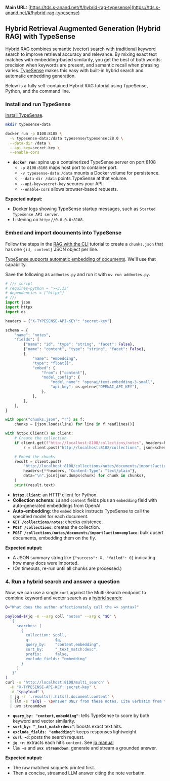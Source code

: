 **Main URL:** [https://tds.s-anand.net/#/hybrid-rag-typesense](https://tds.s-anand.net/#/hybrid-rag-typesense)

## Hybrid Retrieval Augmented Generation (Hybrid RAG) with TypeSense

Hybrid RAG combines semantic (vector) search with traditional keyword search to improve retrieval accuracy and relevance. By mixing exact text matches with embedding-based similarity, you get the best of both worlds: precision when keywords are present, and semantic recall when phrasing varies. [TypeSense](https://typesense.org/) makes this easy with built-in hybrid search and automatic embedding generation.

Below is a fully self-contained Hybrid RAG tutorial using TypeSense, Python, and the command line.

### Install and run TypeSense

[Install TypeSense](https://typesense.org/docs/guide/install-typesense.html).

```bash
mkdir typesense-data

docker run -p 8108:8108 \
  -v typesense-data:/data typesense/typesense:28.0 \
  --data-dir /data \
  --api-key=secret-key \
  --enable-cors
```

- **`docker run`**: spins up a containerized TypeSense server on port 8108
  - `-p 8108:8108` maps host port to container port.
  - `-v typesense-data:/data` mounts a Docker volume for persistence.
  - `--data-dir /data` points TypeSense at that volume.
  - `--api-key=secret-key` secures your API.
  - `--enable-cors` allows browser-based requests.

**Expected output:**

- Docker logs showing TypeSense startup messages, such as `Started Typesense API server`.
- Listening on `http://0.0.0.0:8108`.

### Embed and import documents into TypeSense

Follow the steps in the [RAG with the CLI](rag-cli.md) tutorial to create a `chunks.json` that has one `{id, content}` JSON object per line.

[TypeSense supports automatic embedding of documents](https://typesense.org/docs/28.0/api/vector-search.html#option-b-auto-embedding-generation-within-typesense). We'll use that capability.

Save the following as `addnotes.py` and run it with `uv run addnotes.py`.

```python
# /// script
# requires-python = ">=3.13"
# dependencies = ["httpx"]
# ///
import json
import httpx
import os

headers = {"X-TYPESENSE-API-KEY": "secret-key"}

schema = {
    "name": "notes",
    "fields": [
        {"name": "id", "type": "string", "facet": False},
        {"name": "content", "type": "string", "facet": False},
        {
            "name": "embedding",
            "type": "float[]",
            "embed": {
                "from": ["content"],
                "model_config": {
                    "model_name": "openai/text-embedding-3-small",
                    "api_key": os.getenv("OPENAI_API_KEY"),
                },
            },
        },
    ],
}

with open("chunks.json", "r") as f:
    chunks = [json.loads(line) for line in f.readlines()]

with httpx.Client() as client:
    # Create the collection
    if client.get(f"http://localhost:8108/collections/notes", headers=headers).status_code == 404:
        r = client.post("http://localhost:8108/collections", json=schema, headers=headers)

    # Embed the chunks
    result = client.post(
        "http://localhost:8108/collections/notes/documents/import?action=emplace",
        headers={**headers, "Content-Type": "text/plain"},
        data="\n".join(json.dumps(chunk) for chunk in chunks),
    )
    print(result.text)
```

- **`httpx.Client`**: an HTTP client for Python.
- **Collection schema**: `id` and `content` fields plus an `embedding` field with auto-generated embeddings from OpenAI.
- **Auto-embedding**: the `embed` block instructs TypeSense to call the specified model for each document.
- **`GET /collections/notes`**: checks existence.
- **`POST /collections`**: creates the collection.
- **`POST /collections/notes/documents/import?action=emplace`**: bulk upsert documents, embedding them on the fly.

**Expected output:**

- A JSON summary string like `{"success": X, "failed": 0}` indicating how many docs were imported.
- (On timeouts, re-run until all chunks are processed.)

### 4. Run a hybrid search and answer a question

Now, we can use a single `curl` against the Multi-Search endpoint to combine keyword and vector search as a [hybrid search](https://typesense.org/docs/28.0/api/vector-search.html#hybrid-search):

```bash
Q="What does the author affectionately call the => syntax?"

payload=$(jq -n --arg coll "notes" --arg q "$Q" \
  '{
     searches: [
       {
         collection: $coll,
         q:           $q,
         query_by:    "content,embedding",
         sort_by:     "_text_match:desc",
         prefix:      false,
         exclude_fields: "embedding"
       }
     ]
   }'
)
curl -s 'http://localhost:8108/multi_search' \
  -H "X-TYPESENSE-API-KEY: secret-key" \
  -d "$payload" \
  | jq -r '.results[].hits[].document.content' \
  | llm -s "${Q} - \$Answer ONLY from these notes. Cite verbatim from the notes." \
  | uvx streamdown
```

- **`query_by: "content,embedding"`**: tells TypeSense to score by both keyword and vector similarity.
- **`sort_by: "_text_match:desc"`**: boosts exact text hits.
- **`exclude_fields: "embedding"`**: keeps responses lightweight.
- **`curl -d`**: posts the search request.
- **`jq -r`**: extracts each hit’s `content`. See [jq manual](https://stedolan.github.io/jq/manual/)
- **`llm -s`** and **`uvx streamdown`**: generate and stream a grounded answer.

**Expected output:**

- The raw matched snippets printed first.
- Then a concise, streamed LLM answer citing the note verbatim.
